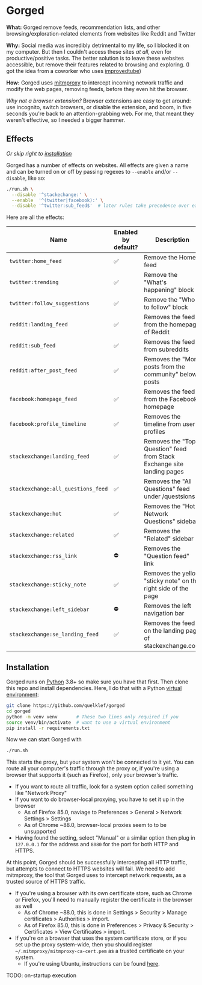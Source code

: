 # Gorged

**What:** Gorged remove feeds, recommendation lists, and other browsing/exploration-related elements from websites like Reddit and Twitter

**Why:** Social media was incredibly detrimental to my life, so I blocked it on my computer. But then I couldn't access these sites *at all*, even for productive/positive tasks. The better solution is to leave these websites accessible, but remove their features related to browsing and exploring. (I got the idea from a coworker who uses [improvedtube](https://chrome.google.com/webstore/detail/improve-youtube-open-sour/bnomihfieiccainjcjblhegjgglakjdd?hl=en))

**How:** Gorged uses [mitmproxy](https://mitmproxy.org/) to intercept incoming network traffic and modify the web pages, removing feeds, before they even hit the browser.

_Why not a browser extension?_ Browser extensions are easy to get around: use incognito, switch browsers, or disable the extension, and boom, in five seconds you're back to an attention-grabbing web. For me, that meant they weren't effective, so I needed a bigger hammer.

## Effects

_Or skip right to [installation](#installation)_

Gorged has a number of effects on websites. All effects are given a name and can be turned on or off by passing regexes to `--enable` and/or `--disable`, like so:

```bash
./run.sh \
  --disable '^stackechange:' \
  --enable  '^(twitter|facebook):' \
  --disable '^twitter:sub_feed$'  # later rules take precedence over earlier rules
```

Here are all the effects:

[comment]: # (BEGIN FLAG DOCS)

|Name|Enabled by default?|Description|
|-|-|-|
|`twitter:home_feed`|✅|Remove the Home feed|
|`twitter:trending`|✅|Remove the "What's happening" block|
|`twitter:follow_suggestions`|✅|Remove the "Who to follow" block|
|`reddit:landing_feed`|✅|Removes the feed from the homepage of Reddit|
|`reddit:sub_feed`|✅|Removes the feed from subreddits|
|`reddit:after_post_feed`|✅|Removes the "More posts from the <subreddit> community" below posts|
|`facebook:homepage_feed`|✅|Removes the feed from the Facebook homepage|
|`facebook:profile_timeline`|✅|Removes the timeline from user profiles|
|`stackexchange:landing_feed`|✅|Removes the "Top Question" feed from Stack Exchange site landing pages|
|`stackexchange:all_questions_feed`|✅|Removes the "All Questions" feed under /questsions|
|`stackexchange:hot`|✅|Removes the "Hot Network Questions" sidebar|
|`stackexchange:related`|✅|Removes the "Related" sidebar|
|`stackexchange:rss_link`|⛔|Removes the "Question feed" link|
|`stackexchange:sticky_note`|✅|Removes the yellow "sticky note" on the right side of the page|
|`stackexchange:left_sidebar`|⛔|Removes the left navigation bar|
|`stackexchange:se_landing_feed`|✅|Removes the feed on the landing page of stackexchange.com|

[comment]: # (END FLAG DOCS)

## Installation

Gorged runs on [Python](https://www.python.org/) 3.8+ so make sure you have that first. Then clone this repo and install dependencies. Here, I do that with a Python [virtual environment](https://docs.python.org/3/library/venv.html):

```bash
git clone https://github.com/quelklef/gorged
cd gorged
python -m venv venv       # These two lines only required if you
source venv/bin/activate  # want to use a virtual environment
pip install -r requirements.txt
```

Now we can start Gorged with

```bash
./run.sh
```

This starts the proxy, but your system won't be connected to it yet. You can route all your computer's traffic through the proxy or, if you're using a browser that supports it (such as Firefox), only your browser's traffic.
  - If you want to route all traffic, look for a system option called something like "Network Proxy"
  - If you want to do browser-local proxying, you have to set it up in the browser
    - As of Firefox 85.0, naviage to Preferences > General > Network Settings > Settings
    - As of Chrome ~88.0, browser-local proxies seem to to be unsupported
  - Having found the setting, select "Manual" or a similar option then plug in `127.0.0.1` for the address and `8080` for the port for both HTTP and HTTPS.

At this point, Gorged should be successfully intercepting all HTTP traffic, but attempts to connect to HTTPS websites will fail. We need to add mitmproxy, the tool that Gorged uses to intercept network requests, as a trusted source of HTTPS traffic.

- If you're using a browser with its own certificate store, such as Chrome or Firefox, you'll need to manually register the certificate in the browser as well
  - As of Chrome ~88.0, this is done in Settings > Security > Manage certificates > Authorities > import.
  - As of Firefox 85.0, this is done in Preferences > Privacy & Security > Certificates > View Certificates > import.
- If you're on a browser that uses the system certificate store, or if you set up the proxy system-wide, then you should register `~/.mitmproxy/mitmproxy-ca-cert.pem` as a trusted certificate on your system.
  - If you're using Ubuntu, instructions can be found  [here](https://askubuntu.com/a/377570/437551).

TODO: on-startup execution
